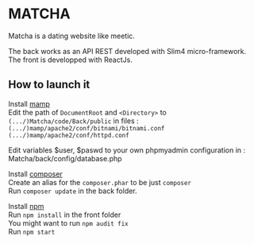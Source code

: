 # MATCHA

Matcha is a dating website like meetic.  
  
The back works as an API REST developed with Slim4 micro-framework.  
The front is developped with ReactJs.

## How to launch it

Install [mamp](https://www.mamp.info/en/downloads/)  
Edit the path of `DocumentRoot` and `<Directory>` to `(.../)Matcha/code/Back/public`  in files :  
`(.../)mamp/apache2/conf/bitnami/bitnami.conf`  
`(.../)mamp/apache2/conf/httpd.conf`

  
Edit variables $user, $paswd to your own phpmyadmin configuration in :  
Matcha/back/config/database.php

  
Install [composer](https://getcomposer.org/)  
Create an alias for the `composer.phar` to be just `composer`  
Run `composer update` in the back folder.  
  
  
Install [npm](https://nodejs.org/en/download/)  
Run `npm install` in the front folder  
You might want to run `npm audit fix`  
Run `npm start`